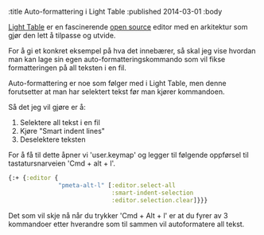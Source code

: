 :title Auto-formattering i Light Table
:published 2014-03-01
:body

[Light Table](http://www.lighttable.com/) er en fascinerende [open source](https://github.com/LightTable/LightTable) editor med en arkitektur som gjør den lett å tilpasse og utvide. 

For å gi et konkret eksempel på hva det innebærer, så skal jeg vise hvordan man kan lage sin egen auto-formatteringskommando som vil fikse formatteringen på all teksten i en fil.

Auto-formattering er noe som følger med i Light Table, men denne forutsetter at man har selektert tekst før man kjører kommandoen. 

Så det jeg vil gjøre er å: 

1.  Selektere all tekst i en fil
2.  Kjøre "Smart indent lines"
3.  Deselektere teksten 

For å få til dette åpner vi 'user.keymap' og legger til følgende oppførsel til tastatursnarveien 'Cmd + alt + l'.

```clj
{:+ {:editor {
              "pmeta-alt-l" [:editor.select-all 
              				 :smart-indent-selection 
              				 :editor.selection.clear]}}}
```

Det som vil skje nå når du trykker 'Cmd + Alt + l' er at du fyrer av 3 kommandoer etter hverandre som til sammen vil autoformatere all tekst.